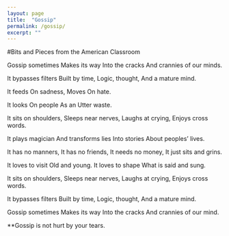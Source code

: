 ```yaml
---
layout: page
title:  "Gossip"
permalink: /gossip/
excerpt: ""
---
```


#Bits and Pieces from the American Classroom
 
Gossip sometimes
Makes its way
Into the cracks
And crannies of our minds.

It bypasses filters
Built by time,
Logic, thought,
And a mature mind.

It feeds
On sadness,
Moves
On hate.

It looks
On people
As an
Utter waste.

It sits on shoulders,
Sleeps near nerves,
Laughs at crying,
Enjoys cross words.

It plays magician
And transforms lies
Into stories
About peoples’ lives.

It has no manners,
It has no friends,
It needs no money,
It just sits and grins.

It loves to visit
Old and young.
It loves to shape
What is said and sung.

It sits on shoulders,
Sleeps near nerves,
Laughs at crying,
Enjoys cross words.

It bypasses filters
Built by time,
Logic, thought,
And a mature mind.

Gossip sometimes
Makes its way
Into the cracks
And crannies of our mind.
 

**Gossip is not hurt by your tears.
